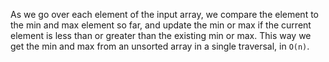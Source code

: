 As we go over each element of the input array, we compare the element to the min and max element so far, and update the min or max
if the current element is less than or greater than the existing min or max. This way we get the min and max from an unsorted array
in a single traversal, in `O(n)`.
